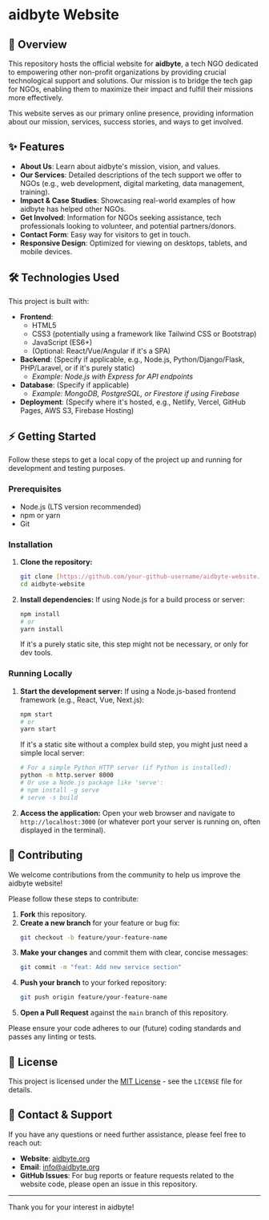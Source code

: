 # aidbyte Website

## 🚀 Overview

This repository hosts the official website for **aidbyte**, a tech NGO dedicated to empowering other non-profit organizations by providing crucial technological support and solutions. Our mission is to bridge the tech gap for NGOs, enabling them to maximize their impact and fulfill their missions more effectively.

This website serves as our primary online presence, providing information about our mission, services, success stories, and ways to get involved.

## ✨ Features

* **About Us**: Learn about aidbyte's mission, vision, and values.
* **Our Services**: Detailed descriptions of the tech support we offer to NGOs (e.g., web development, digital marketing, data management, training).
* **Impact & Case Studies**: Showcasing real-world examples of how aidbyte has helped other NGOs.
* **Get Involved**: Information for NGOs seeking assistance, tech professionals looking to volunteer, and potential partners/donors.
* **Contact Form**: Easy way for visitors to get in touch.
* **Responsive Design**: Optimized for viewing on desktops, tablets, and mobile devices.

## 🛠️ Technologies Used

This project is built with:

* **Frontend**:
    * HTML5
    * CSS3 (potentially using a framework like Tailwind CSS or Bootstrap)
    * JavaScript (ES6+)
    * (Optional: React/Vue/Angular if it's a SPA)
* **Backend**: (Specify if applicable, e.g., Node.js, Python/Django/Flask, PHP/Laravel, or if it's purely static)
    * *Example: Node.js with Express for API endpoints*
* **Database**: (Specify if applicable)
    * *Example: MongoDB, PostgreSQL, or Firestore if using Firebase*
* **Deployment**: (Specify where it's hosted, e.g., Netlify, Vercel, GitHub Pages, AWS S3, Firebase Hosting)

## ⚡ Getting Started

Follow these steps to get a local copy of the project up and running for development and testing purposes.

### Prerequisites

* Node.js (LTS version recommended)
* npm or yarn
* Git

### Installation

1.  **Clone the repository:**
    ```bash
    git clone [https://github.com/your-github-username/aidbyte-website.git](https://github.com/your-github-username/aidbyte-website.git)
    cd aidbyte-website
    ```
2.  **Install dependencies:**
    If using Node.js for a build process or server:
    ```bash
    npm install
    # or
    yarn install
    ```
    If it's a purely static site, this step might not be necessary, or only for dev tools.

### Running Locally

1.  **Start the development server:**
    If using a Node.js-based frontend framework (e.g., React, Vue, Next.js):
    ```bash
    npm start
    # or
    yarn start
    ```
    If it's a static site without a complex build step, you might just need a simple local server:
    ```bash
    # For a simple Python HTTP server (if Python is installed):
    python -m http.server 8000
    # Or use a Node.js package like 'serve':
    # npm install -g serve
    # serve -s build
    ```
2.  **Access the application:**
    Open your web browser and navigate to `http://localhost:3000` (or whatever port your server is running on, often displayed in the terminal).

## 🤝 Contributing

We welcome contributions from the community to help us improve the aidbyte website!

Please follow these steps to contribute:

1.  **Fork** this repository.
2.  **Create a new branch** for your feature or bug fix:
    ```bash
    git checkout -b feature/your-feature-name
    ```
3.  **Make your changes** and commit them with clear, concise messages:
    ```bash
    git commit -m "feat: Add new service section"
    ```
4.  **Push your branch** to your forked repository:
    ```bash
    git push origin feature/your-feature-name
    ```
5.  **Open a Pull Request** against the `main` branch of this repository.

Please ensure your code adheres to our (future) coding standards and passes any linting or tests.

## 📄 License

This project is licensed under the [MIT License](LICENSE) - see the `LICENSE` file for details.

## 📧 Contact & Support

If you have any questions or need further assistance, please feel free to reach out:

* **Website**: [aidbyte.org](https://www.aidbyte.org)
* **Email**: info@aidbyte.org
* **GitHub Issues**: For bug reports or feature requests related to the website code, please open an issue in this repository.

---

Thank you for your interest in aidbyte!

